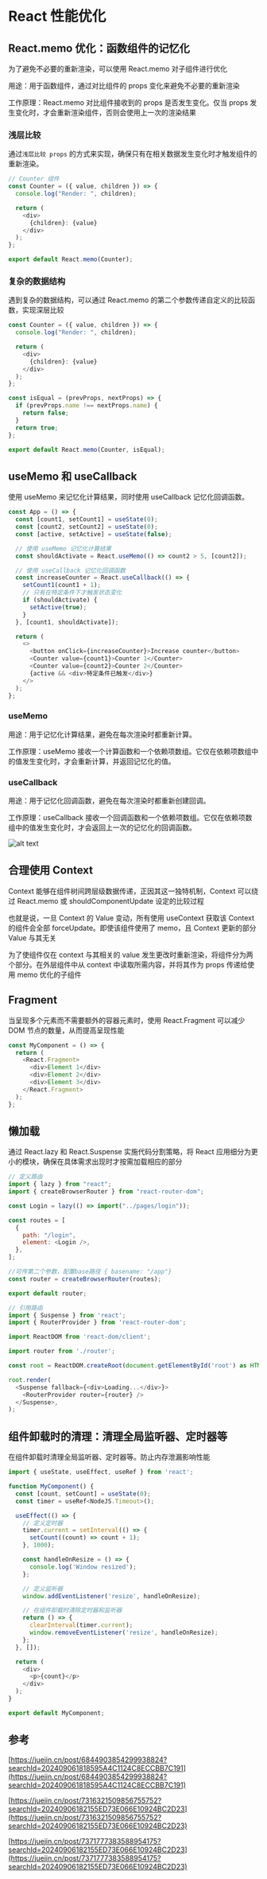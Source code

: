 # React 性能优化

## React.memo 优化：函数组件的记忆化

为了避免不必要的重新渲染，可以使用 React.memo 对子组件进行优化

用途：用于函数组件，通过对比组件的 props 变化来避免不必要的重新渲染

工作原理：React.memo 对比组件接收到的 props 是否发生变化。仅当 props 发生变化时，才会重新渲染组件，否则会使用上一次的渲染结果

### 浅层比较

通过`浅层比较 props` 的方式来实现，确保只有在相关数据发生变化时才触发组件的重新渲染。

```js
// Counter 组件
const Counter = ({ value, children }) => {
  console.log("Render: ", children);

  return (
    <div>
      {children}: {value}
    </div>
  );
};

export default React.memo(Counter);
```

### 复杂的数据结构

遇到复杂的数据结构，可以通过 React.memo 的第二个参数传递自定义的比较函数，实现深层比较

```js
const Counter = ({ value, children }) => {
  console.log("Render: ", children);

  return (
    <div>
      {children}: {value}
    </div>
  );
};

const isEqual = (prevProps, nextProps) => {
  if (prevProps.name !== nextProps.name) {
    return false;
  }
  return true;
};

export default React.memo(Counter, isEqual);
```

## useMemo 和 useCallback

使用 useMemo 来记忆化计算结果，同时使用 useCallback 记忆化回调函数。

```js
const App = () => {
  const [count1, setCount1] = useState(0);
  const [count2, setCount2] = useState(0);
  const [active, setActive] = useState(false);

  // 使用 useMemo 记忆化计算结果
  const shouldActivate = React.useMemo(() => count2 > 5, [count2]);

  // 使用 useCallback 记忆化回调函数
  const increaseCounter = React.useCallback(() => {
    setCount1(count1 + 1);
    // 只有在特定条件下才触发状态变化
    if (shouldActivate) {
      setActive(true);
    }
  }, [count1, shouldActivate]);

  return (
    <>
      <button onClick={increaseCounter}>Increase counter</button>
      <Counter value={count1}>Counter 1</Counter>
      <Counter value={count2}>Counter 2</Counter>
      {active && <div>特定条件已触发</div>}
    </>
  );
};
```

### useMemo

用途：用于记忆化计算结果，避免在每次渲染时都重新计算。

工作原理：useMemo 接收一个计算函数和一个依赖项数组。它仅在依赖项数组中的值发生变化时，才会重新计算，并返回记忆化的值。

### useCallback

用途：用于记忆化回调函数，避免在每次渲染时都重新创建回调。

工作原理：useCallback 接收一个回调函数和一个依赖项数组。它仅在依赖项数组中的值发生变化时，才会返回上一次的记忆化的回调函数。

![alt text](image-14.png)

## 合理使用 Context

Context 能够在组件树间跨层级数据传递，正因其这一独特机制，Context 可以绕过 React.memo 或 shouldComponentUpdate 设定的比较过程

也就是说，一旦 Context 的 Value 变动，所有使用 useContext 获取该 Context 的组件会全部 forceUpdate。即使该组件使用了 memo，且 Context 更新的部分 Value 与其无关

为了使组件仅在 context 与其相关的 value 发生更改时重新渲染，将组件分为两个部分。在外层组件中从 context 中读取所需内容，并将其作为 props 传递给使用 memo 优化的子组件

## Fragment

当呈现多个元素而不需要额外的容器元素时，使用 React.Fragment 可以减少 DOM 节点的数量，从而提高呈现性能

```js
const MyComponent = () => {
  return (
    <React.Fragment>
      <div>Element 1</div>
      <div>Element 2</div>
      <div>Element 3</div>
    </React.Fragment>
  );
};
```

## 懒加载

通过 React.lazy 和 React.Suspense 实施代码分割策略，将 React 应用细分为更小的模块，确保在具体需求出现时才按需加载相应的部分

```js
// 定义路由
import { lazy } from "react";
import { createBrowserRouter } from "react-router-dom";

const Login = lazy(() => import("../pages/login"));

const routes = [
  {
    path: "/login",
    element: <Login />,
  },
];

//可传第二个参数，配置base路径 { basename: "/app"}
const router = createBrowserRouter(routes);

export default router;

// 引用路由
import { Suspense } from 'react';
import { RouterProvider } from 'react-router-dom';

import ReactDOM from 'react-dom/client';

import router from './router';

const root = ReactDOM.createRoot(document.getElementById('root') as HTMLElement);

root.render(
  <Suspense fallback={<div>Loading...</div>}>
    <RouterProvider router={router} />
  </Suspense>,
);
```

## 组件卸载时的清理：清理全局监听器、定时器等

在组件卸载时清理全局监听器、定时器等。防止内存泄漏影响性能

```js
import { useState, useEffect, useRef } from 'react';

function MyComponent() {
  const [count, setCount] = useState(0);
  const timer = useRef<NodeJS.Timeout>();

  useEffect(() => {
    // 定义定时器
    timer.current = setInterval(() => {
      setCount((count) => count + 1);
    }, 1000);

    const handleOnResize = () => {
      console.log('Window resized');
    };

    // 定义监听器
    window.addEventListener('resize', handleOnResize);

    // 在组件卸载时清除定时器和监听器
    return () => {
      clearInterval(timer.current);
      window.removeEventListener('resize', handleOnResize);
    };
  }, []);

  return (
    <div>
      <p>{count}</p>
    </div>
  );
}

export default MyComponent;
```

## 参考

[https://juejin.cn/post/6844903854299938824?searchId=202409061818595A4C1124C8ECCBB7C191](https://juejin.cn/post/6844903854299938824?searchId=202409061818595A4C1124C8ECCBB7C191)

[https://juejin.cn/post/7316321509856755752?searchId=20240906182155ED73E066E10924BC2D23](https://juejin.cn/post/7316321509856755752?searchId=20240906182155ED73E066E10924BC2D23)

[https://juejin.cn/post/7371777383588954175?searchId=20240906182155ED73E066E10924BC2D23](https://juejin.cn/post/7371777383588954175?searchId=20240906182155ED73E066E10924BC2D23)
